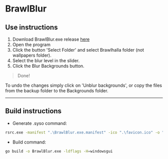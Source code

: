 # BrawlBlur

## Use instructions

1. Download BrawlBlur.exe release [here](https://github.com/Gugabit/BrawlBlur/releases/download/v0.1/BrawlBlur.exe)
2. Open the program
3. Click the button 'Select Folder' and select Brawlhalla folder (not wallpapers folder).
4. Select the blur level in the slider.
5. Click the Blur Backgrounds button.

> Done!

To undo the changes simply click on 'Unblur backgrounds', or copy the files from the backup folder to the Backgrounds folder.

---

## Build instructions

- Generate .syso command:

```sh
rsrc.exe -manifest ".\BrawlBlur.exe.manifest" -ico ".\favicon.ico" -o "BrawlBlur.syso"
```

- Build command:

```sh
go build -o BrawlBlur.exe -ldflags -H=windowsgui
```
